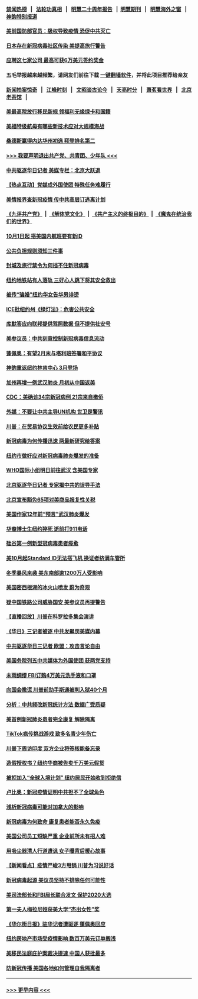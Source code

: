 #### [禁闻热榜](热点新闻.md?=0)  &nbsp;&nbsp;|&nbsp;&nbsp; [法轮功真相](https://github.com/gfw-breaker/truth/blob/master/README.md?=0) &nbsp;&nbsp;|&nbsp;&nbsp; [明慧二十周年报告](https://github.com/gfw-breaker/mh-reports/blob/master/README.md?=0) &nbsp;&nbsp;|&nbsp;&nbsp;[明慧期刊](https://github.com/gfw-breaker/mh-qikan) &nbsp;&nbsp;|&nbsp;&nbsp; [明慧海外之窗](https://github.com/gfw-breaker/mh-news/blob/master/README.md?=0) &nbsp;&nbsp;|&nbsp;&nbsp; [神韵特别报道](https://github.com/gfw-breaker/mh-news/blob/master/shenyun.md?=0)
#### [美前国防部官员：极权导致疫情 恐促中共灭亡](../pages/nsc412/n11889092.md?t=02240231) 
#### [日本存在新冠病毒社区传染 美提高旅行警告](../pages/nsc412/n11889917.md?t=02240231) 
#### [应聘这七家公司 最高可获6万美元签约奖金](../pages/nsc412/n11879446.md?t=02240231) 
#### 五毛举报越来越频繁，请网友们前往下载 [一键翻墙软件](https://github.com/gfw-breaker/ssr-accounts)，并将此项目推荐给亲友
#### [新闻拍案惊奇](https://github.com/gfw-breaker/banned-news/blob/master/pages/link4.md) &nbsp;&nbsp;|&nbsp;&nbsp; [江峰时刻](https://github.com/gfw-breaker/banned-news/blob/master/pages/link4.md) &nbsp;&nbsp;|&nbsp;&nbsp; [文昭谈古论今](https://github.com/gfw-breaker/banned-news/blob/master/pages/link4.md) &nbsp;&nbsp;|&nbsp;&nbsp; [天亮时分](https://github.com/gfw-breaker/banned-news/blob/master/pages/link4.md) &nbsp;&nbsp;|&nbsp;&nbsp; [萧茗看世界](https://github.com/gfw-breaker/banned-news/blob/master/pages/link4.md) &nbsp;&nbsp;|&nbsp;&nbsp; [北京老茶馆](https://github.com/gfw-breaker/banned-news/blob/master/pages/link4.md) &nbsp;&nbsp;|&nbsp;&nbsp; 
#### [美最高院放行移民新规 领福利无缘绿卡和国籍](../pages/nsc412/n11889500.md?t=02240231) 
#### [美福特级航母有哪些新技术应对大规模海战](../pages/nsc412/n11882087.md?t=02240231) 
#### [桑德斯赢得内达华州初选 拜登排名第二](../pages/nsc412/n11888760.md?t=02240231) 
#### [>>> 我要声明退出共产党、共青团、少年队 <<<](https://github.com/begood0513/goodnews/blob/master/quit/letter.md) 
#### [中共驱逐华日记者 美媒专栏：北京大跃退](../pages/nsc412/n11888453.md?t=02240231) 
#### [【热点互动】党媒成外国使团 特殊任务难履行](../pages/nsc412/n11888306.md?t=02240231) 
#### [美情报界查新冠疫情 传中共高层订逃离计划](../pages/nsc412/n11888161.md?t=02240231) 
#### [《九评共产党》](https://github.com/begood0513/9ping.md/blob/master/README.md) &nbsp;|&nbsp; [《解体党文化》](../../../../jtdwh.md/blob/master/README.md)  &nbsp;|&nbsp; [《共产主义的终极目的》](../../../../gczydzjmd.md/blob/master/README.md) &nbsp;|&nbsp; [《魔鬼在统治我们的世界》](../../../../mgztzwmdsj.md/blob/master/README.md) 
#### [10月1日起 搭美国内航班要有新ID](../pages/nsc412/n11888243.md?t=02240231) 
#### [公共负担规则须知三件事](../pages/nsc412/n11888123.md?t=02240231) 
#### [封城及旅行禁令为何挡不住新冠病毒](../pages/nsc412/n11888067.md?t=02240231) 
#### [纽约地铁站有人落轨   三好心人跳下将其安全救出](../pages/nsc412/n11888088.md?t=02240231) 
#### [被传“骗婚”纽约华女告华男诽谤](../pages/nsc412/n11887303.md?t=02240231) 
#### [ICE批纽约州《绿灯法》：危害公共安全](../pages/nsc412/n11887285.md?t=02240231) 
#### [库默答应向联邦提供驾照数据 但不提供社安号](../pages/nsc412/n11887269.md?t=02240231) 
#### [美参议员：中共刻意控制新冠病毒信息流动](../pages/nsc412/n11887949.md?t=02240231) 
#### [蓬佩奥：有望2月末与塔利班签署和平协议](../pages/nsc412/n11887248.md?t=02240231) 
#### [神韵重返纽约林肯中心 3月登场](../pages/nsc412/n11885013.md?t=02240231) 
#### [加州再增一例武汉肺炎 月初从中国返美](../pages/nsc412/n11886929.md?t=02240231) 
#### [CDC：美确诊34宗新冠病例 21宗来自撤侨](../pages/nsc412/n11886795.md?t=02240231) 
#### [外媒：不要让中共主导UN机构 世卫是警讯](../pages/nsc412/n11886401.md?t=02240231) 
#### [川普：在贸易协议生效前给农民更多补贴](../pages/nsc412/n11886549.md?t=02240231) 
#### [新冠病毒为何传播迅速 两最新研究给答案](../pages/nsc412/n11886505.md?t=02240231) 
#### [纽约市做好应对新冠病毒肺炎爆发的准备](../pages/nsc412/n11885019.md?t=02240231) 
#### [WHO国际小组明日前往武汉 含美国专家](../pages/nsc412/n11886380.md?t=02240231) 
#### [北京驱逐华日记者 专家揭中共的误导手法](../pages/nsc412/n11886124.md?t=02240231) 
#### [北京宣布豁免65项对美商品报复性关税](../pages/nsc412/n11885960.md?t=02240231) 
#### [美国作家12年前“预言”武汉肺炎爆发](../pages/nsc412/n11885487.md?t=02240231) 
#### [华裔博士生纽约猝死  逝前打911电话](../pages/nsc412/n11885007.md?t=02240231) 
#### [硅谷第一例新型冠病毒患者痊愈](../pages/nsc412/n11885163.md?t=02240231) 
#### [美10月起Standard ID无法搭飞机  换证者挤满车管所](../pages/nsc412/n11885036.md?t=02240231) 
#### [冬季暴风来袭 美东南部逾1200万人受影响](../pages/nsc412/n11884620.md?t=02240231) 
#### [美国密西根湖的冰火山喷发 蔚为奇观](../pages/nsc412/n11884842.md?t=02240231) 
#### [疑中国铁路公司威胁国安 美参议员再提警告](../pages/nsc412/n11884300.md?t=02240231) 
#### [【直播回放】川普在科罗拉多集会演讲](../pages/nsc412/n11883640.md?t=02240231) 
#### [《华日》三记者被逐 中共发飙罚美媒内幕](../pages/nsc412/n11884184.md?t=02240231) 
#### [中共驱逐华日三记者 欧盟：攻击言论自由](../pages/nsc412/n11884179.md?t=02240231) 
#### [美国务院列五中共媒体为外国使团 获两党支持](../pages/nsc412/n11883954.md?t=02240231) 
#### [未雨绸缪 FBI订购4万美元洗手液和口罩](../pages/nsc412/n11883960.md?t=02240231) 
#### [向国会撒谎 川普前助手斯通被判入狱40个月](../pages/nsc412/n11883930.md?t=02240231) 
#### [分析：中共频改新冠统计方法 数据广受质疑](../pages/nsc412/n11883875.md?t=02240231) 
#### [美首例新冠肺炎患者完全康复 解除隔离](../pages/nsc412/n11883754.md?t=02240231) 
#### [TikTok疯传挑战游戏 致多名青少年伤亡](../pages/nsc412/n11883598.md?t=02240231) 
#### [川普下周访印度 双方企业将签核能备忘录](../pages/nsc412/n11883604.md?t=02240231) 
#### [造假授权书？纽约华商被告卖千万美元假货](../pages/nsc412/n11882429.md?t=02240231) 
#### [被拒加入“全球入境计划”  纽约居民开始收到拒绝信](../pages/nsc412/n11882417.md?t=02240231) 
#### [卢比奥：新冠疫情证明中共担不了全球角色](../pages/nsc412/n11881340.md?t=02240231) 
#### [浅析新冠病毒可能对加拿大的影响](../pages/nsc412/n11879775.md?t=02240231) 
#### [新冠病毒为何致命 康复患者能否永久免疫](../pages/nsc412/n11881488.md?t=02240231) 
#### [美国公司员工短缺严重 企业前所未有招人难](../pages/nsc412/n11881792.md?t=02240231) 
#### [用吸尘器清人行道遭讽 女子曝背后暖心故事](../pages/nsc412/n11881702.md?t=02240231) 
#### [【新闻看点】疫情严峻3方甩锅 川普为习说好话](../pages/nsc412/n11881049.md?t=02240231) 
#### [新冠病毒起源 美议员坚持不排除任何可能性](../pages/nsc412/n11881179.md?t=02240231) 
#### [美司法部长和FBI局长联合发文 保护2020大选](../pages/nsc412/n11881522.md?t=02240231) 
#### [第一夫人梅拉尼娅获美大学“杰出女性”奖](../pages/nsc412/n11881185.md?t=02240231) 
#### [《华尔街日报》驻华记者遭驱逐 蓬佩奥回应](../pages/nsc412/n11881166.md?t=02240231) 
#### [纽约房地产市场受疫情影响  数百万美元订单搁浅](../pages/nsc412/n11879548.md?t=02240231) 
#### [美移民法庭庇护案裁决提速 中国人获批最多](../pages/nsc412/n11879431.md?t=02240231) 
#### [防新冠传播 美国各地如何管理自我隔离者](../pages/nsc412/n11881062.md?t=02240231) 

----
#### [ >>> 更早内容 <<< ](../indexes/nsc412-earlier.md)
